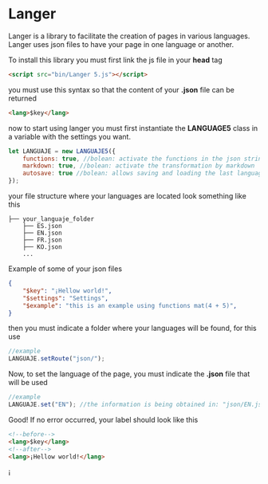 # Langer
Langer is a library to facilitate the creation of pages in various languages.
Langer uses json files to have your page in one language or another.

To install this library you must first link the js file in your **head** tag
```html
<script src="bin/Langer 5.js"></script>
```
you must use this syntax so that the content of your **.json** file can be returned
```html
<lang>$key</lang>
```

now to start using langer you must first instantiate the **LANGUAGE5** class in a variable with the settings you want.
```js
let LANGUAJE = new LANGUAJE5({
    functions: true, //bolean: activate the functions in the json strings
    markdown: true, //bolean: activate the transformation by markdown
    autosave: true //bolean: allows saving and loading the last language selected by the user.
});
```
your file structure where your languages are located look something like this
```
├── your_languaje_folder
    ├── ES.json
    ├── EN.json
    ├── FR.json
    ├── KO.json
    ...
```
Example of some of your json files
```json
{
    "$key": "¡Hellow world!",
    "$settings": "Settings",
    "$example": "this is an example using functions mat(4 + 5)",
}
```
then you must indicate a folder where your languages will be found, for this use
```js
//example
LANGUAJE.setRoute("json/");
```
Now, to set the language of the page, you must indicate the **.json** file that will be used
```js
//example
LANGUAJE.set("EN"); //the information is being obtained in: "json/EN.json"
```
Good! If no error occurred, your label should look like this
```html
<!--before-->
<lang>$key</lang>
<!--after-->
<lang>¡Hellow world!</lang>
```
¡



